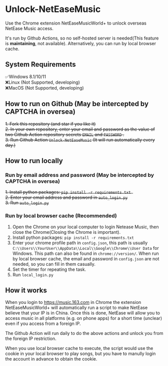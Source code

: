 # Unlock-NetEaseMusic

Use the Chrome extension NetEaseMusicWorld+ to unlock overseas NetEase Music access.

It's run by Github Actions, so no self-hosted server is needed(This feature is **maintaining**, not available). Alternatively, you can run by local browser cache.  

## System Requirements  
:white_check_mark:Windows 8.1/10/11   
:x:Linux (Not Supported, developing)  
:x:MacOS (Not Supported, developing)  

## How to run on Github  (May be intercepted by CAPTCHA in oversea)

~~1. Fork this repository (and star if you like it)~~  
~~2. In your own repository, enter your email and password as the value of two Github Action repository   secrets `EMAIL` and `PASSWORD` .~~  
~~3. Run Github Action `Unlock-NetEaseMusic` (It will run automatically every day.)~~  

## How to run locally

### Run by email address and password  (May be intercepted by CAPTCHA in oversea)
~~1. Install python packages: `pip install -r requirements.txt `~~  
~~2. Enter your email address and password in `auto_login.py`~~  
~~3. Run `auto_login.py`~~   

### Run by local browser cache (Recommended)
1. Open the Chrome on your local computer to login Netease Music, then close the Chrome(Closing the Chrome is important).  
2. Install python packages: `pip install -r requirements.txt `   
3. Enter your chrome profile path in `config.json`, this path is usually `C:\\Users\\YourUser\\AppData\\Local\\Google\\Chrome\\User Data` for Windows. This path can also be found in `chrome://version/`. When run by local browser cache, the email and password in `config.json` are not needed, so you can fill in them casually.      
4. Set the timer for repeating the task.  
5. Run `local_login.py`   

## How it works

When you login to https://music.163.com in Chrome the extension NetEaseMusicWorld+ will automatically run a script to make NetEase believe that your IP is in China. Once this is done, NetEase will allow you to access music in all platforms (e.g. on phone apps) for a short time (unclear) even if you access from a foreign IP.

The Github Action will run daily to do the above actions and unlock you from the foreign IP restriction.  

When you use local browser cache to execute, the script would use the cookie in your local browser to play songs, but you have to manully login the account in advance to obtain the cookie.
